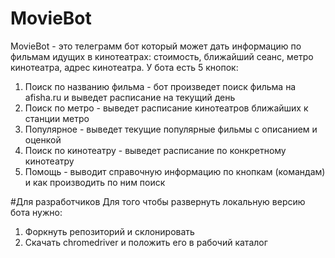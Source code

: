 # MovieBot
MovieBot - это телеграмм бот который может дать информацию по фильмам идущих в кинотеатрах: стоимость, ближайший сеанс, метро кинотеатра, адрес кинотеатра.
У бота есть 5 кнопок:
1) Поиск по названию фильма - бот произведет поиск фильма на afisha.ru и выведет расписание на текущий день
2) Поиск по метро - выведет расписание кинотеатров ближайших к станции метро
3) Популярное - выведет текущие популярные фильмы с описанием и оценкой 
4) Поиск по кинотеатру - выведет расписание по конкретному кинотеатру
5) Помощь - выводит справочную информацию по кнопкам (командам) и как производить по ним поиск

#Для разработчиков
Для того чтобы развернуть локальную версию бота нужно:

1) Форкнуть репозиторий и склонировать
2) Скачать chromedriver и положить его в рабочий каталог

